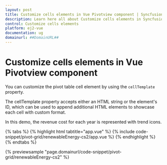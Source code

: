 ```yaml
---
layout: post
title: Customize cells elements in Vue Pivotview component | Syncfusion
description: Learn here all about Customize cells elements in Syncfusion Vue Pivotview component of Syncfusion Essential JS 2 and more.
control: Customize cells elements 
platform: ej2-vue
documentation: ug
domainurl: ##DomainURL##
---
```


# Customize cells elements in Vue Pivotview component

You can customize the pivot table cell element by using the `cellTemplate` property.

The cellTemplate property accepts either an HTML string or the element's ID, which can be used to append additional HTML elements to showcase each cell with custom format.

In this demo, the revenue cost for each year is represented with trend icons.

{% tabs %}
{% highlight html tabtitle="app.vue" %}
{% include code-snippet/pivot-grid/renewableEnergy-cs2/app.vue %}
{% endhighlight %}
{% endtabs %}
        
{% previewsample "page.domainurl/code-snippet/pivot-grid/renewableEnergy-cs2" %}
